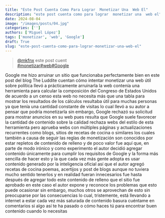 ```yaml
---
title: "Este Post Cuenta Como Para Lograr  Monetizar Una  Web El"
description: "este post cuenta como para lograr  monetizar una  web el"
date: 2024-08-04
image: "/images/posts/04.jpg"
categories: ['']
authors: ['Miguel López']
tags: ['monetizar', 'web', 'Google']
draft: True
slug: "este-post-cuenta-como-para-lograr-monetizar-una-web-el"
---
```


<blockquote class="tiktok-embed" cite="{https://www.tiktok.com/@mkfnx/video/7363835352877944071}" data-video-id="7363835352877944071" style="max-width: 605px;min-width: 325px;" > <section> <a target="_blank" title="@mkfnx" href="https://www.tiktok.com/@mkfnx?refer=embed">@mkfnx</a> este post cuent </section> <a title="monetizar" target="_blank" href="https://www.tiktok.com/tag/monetizar?refer=embed">#monetizar</a><a title="web" target="_blank" href="https://www.tiktok.com/tag/web?refer=embed">#web</a><a title="Google" target="_blank" href="https://www.tiktok.com/tag/Google?refer=embed">#Google</a> </blockquote> <script async src="https://www.tiktok.com/embed.js"></script>

Google me hizo arruinar un sitio que funcionaba perfectamente bien en este post del blog The Luddite cuentan cómo intentar monetizar una web útil sobre política llevó a prácticamente arruinarla la web contenía una herramienta para calcular la composición del Congreso de Estados Unidos de acuerdo a un censo esta web no necesita más que una tabla para mostrar los resultados de los cálculos resultaba útil para muchas personas ya que tenía una cantidad constante de visitas lo cual llevó a su autor a pensar que podría monetizarla sin embargo, Google rechazó su solicitud  para mostrar anuncios en su web pues resulta que Google suele favorecer la cantidad de contenido sobre la calidad rechaza webs del estilo de esta herramienta pero aprueba webs con múltiples páginas  y actualizaciones recurrentes como blogs, sitios de recetas de cocina o similares los cuales también a causa de seguir las reglas de monetización son conocidos por estar repletos de contenido de relleno y de poco valor fue aquí que, en parte de modo irónico y como experimento el autor decidió agregar contenido únicamente para cumplir los requisitos de Google y la forma más sencilla de hacer esto y la que cada vez más gente adopta es usar contenido generado por la inteligencia oficial así que el autor agregó recetas de cocina poemas, acertijos y post de blogs aunque no tuviera mucho sentido tenerlos  y en realidad fueran innecesarios fue hasta después de agregar todo este contenido de relleno que el sitio fue aprobado en este caso el autor expone y reconoce  los problemas que esto puede ocasionar sin embargo, muchos otros se aprovechan de esto sin preocuparse por las consecuencias lo cual, tristemente, está llevando a internet a estar cada vez más saturada de contenido basura cuéntame en comentarios si algo así te ha pasado o cómo haces tú para encontrar buen contenido cuando lo necesitas 